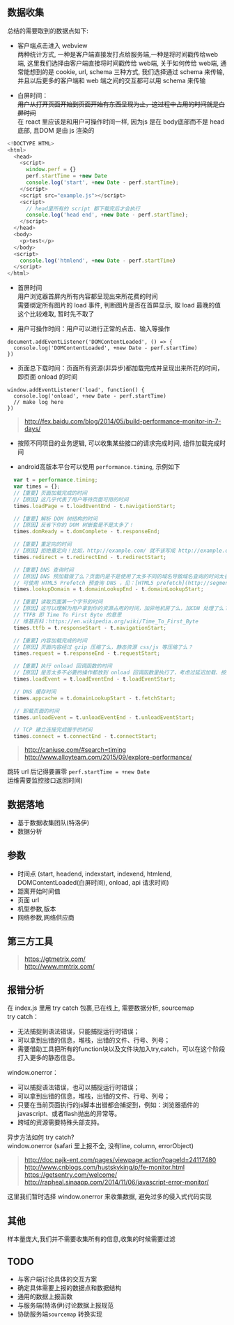 ## 数据收集

总结的需要取到的数据点如下:
* 客户端点击进入 webview  
  两种统计方式, 一种是客户端直接发打点给服务端,一种是将时间戳传给web 端, 这里我们选择由客户端直接将时间戳传给 web端, 关于如何传给 web端, 通常能想到的是 cookie, url, schema 三种方式, 我们选择通过 schema 来传输,并且以后更多的客户端和 web 端之间的交互都可以用 schema 来传输  

* 白屏时间：  
  ~~用户从打开页面开始到页面开始有东西呈现为止，这过程中占用的时间就是白屏时间~~  
  在 react 里应该是和用户可操作时间一样, 因为js 是在 body底部而不是 head 底部, 且DOM 是由 js 渲染的
```javascript
<!DOCTYPE HTML>
<html>
  <head>
    <script>
      window.perf = {}
      perf.startTime = +new Date
      console.log('start', +new Date - perf.startTime);
    </script>
    <script src="example.js"></script>
    <script>
      // head里所有的 script 都下载完后才会执行
      console.log('head end', +new Date - perf.startTime);
    </script>
  </head>
  <body>
    <p>test</p>
  </body>
  <script>
    console.log('htmlend', +new Date - perf.startTime)
  </script>
</html>
```

* 首屏时间  
  用户浏览器首屏内所有内容都呈现出来所花费的时间  
  需要绑定所有图片的 load 事件, 判断图片是否在首屏显示, 取 load 最晚的值  
  这个比较难取, 暂时先不取了 

* 用户可操作时间：用户可以进行正常的点击、输入等操作
```
document.addEventListener('DOMContentLoaded', () => {
  console.log('DOMContentLoaded', +new Date - perf.startTime)
})
```

* 页面总下载时间：页面所有资源(非异步)都加载完成并呈现出来所花的时间，即页面 onload 的时间
```
window.addEventListener('load', function() {
  console.log('onload', +new Date - perf.startTime)
  // make log here
})
```
> http://fex.baidu.com/blog/2014/05/build-performance-monitor-in-7-days/

* 按照不同项目的业务逻辑, 可以收集某些接口的请求完成时间, 组件加载完成时间

* android高版本平台可以使用 `performance.timing`, 示例如下
```javascript
  var t = performance.timing;
  var times = {};
  //【重要】页面加载完成的时间
  //【原因】这几乎代表了用户等待页面可用的时间
  times.loadPage = t.loadEventEnd - t.navigationStart;

  //【重要】解析 DOM 树结构的时间
  //【原因】反省下你的 DOM 树嵌套是不是太多了！
  times.domReady = t.domComplete - t.responseEnd;

  //【重要】重定向的时间
  //【原因】拒绝重定向！比如，http://example.com/ 就不该写成 http://example.com
  times.redirect = t.redirectEnd - t.redirectStart;

  //【重要】DNS 查询时间
  //【原因】DNS 预加载做了么？页面内是不是使用了太多不同的域名导致域名查询的时间太长？
  // 可使用 HTML5 Prefetch 预查询 DNS ，见：[HTML5 prefetch](http://segmentfault.com/a/1190000000633364)
  times.lookupDomain = t.domainLookupEnd - t.domainLookupStart;

  //【重要】读取页面第一个字节的时间
  //【原因】这可以理解为用户拿到你的资源占用的时间，加异地机房了么，加CDN 处理了么？加带宽了么？加 CPU 运算速度了么？
  // TTFB 即 Time To First Byte 的意思
  // 维基百科：https://en.wikipedia.org/wiki/Time_To_First_Byte
  times.ttfb = t.responseStart - t.navigationStart;

  //【重要】内容加载完成的时间
  //【原因】页面内容经过 gzip 压缩了么，静态资源 css/js 等压缩了么？
  times.request = t.responseEnd - t.requestStart;

  //【重要】执行 onload 回调函数的时间
  //【原因】是否太多不必要的操作都放到 onload 回调函数里执行了，考虑过延迟加载、按需加载的策略么？
  times.loadEvent = t.loadEventEnd - t.loadEventStart;

  // DNS 缓存时间
  times.appcache = t.domainLookupStart - t.fetchStart;

  // 卸载页面的时间
  times.unloadEvent = t.unloadEventEnd - t.unloadEventStart;

  // TCP 建立连接完成握手的时间
  times.connect = t.connectEnd - t.connectStart;
```
> http://caniuse.com/#search=timing  
> http://www.alloyteam.com/2015/09/explore-performance/

跳转 url 后记得要置零 `perf.startTime = +new Date`  
运维需要监控接口返回时间)


## 数据落地

* 基于数据收集团队(特洛伊)
* 数据分析  


## 参数
* 时间点 (start, headend, indexstart, indexend, htmlend, DOMContentLoaded(白屏时间), onload, api 请求时间)
* 距离开始时间值
* 页面 url
* 机型参数,版本
* 网络参数,网络供应商


## 第三方工具

> https://gtmetrix.com/  
> http://www.mmtrix.com/


## 报错分析
在 index.js 里用 try catch 包裹,已在线上, 需要数据分析, sourcemap  
try catch：
* 无法捕捉到语法错误，只能捕捉运行时错误；
* 可以拿到出错的信息，堆栈，出错的文件、行号、列号；
* 需要借助工具把所有的function块以及文件块加入try,catch，可以在这个阶段打入更多的静态信息。

window.onerror：
* 可以捕捉语法错误，也可以捕捉运行时错误；
* 可以拿到出错的信息，堆栈，出错的文件、行号、列号；
* 只要在当前页面执行的js脚本出错都会捕捉到，例如：浏览器插件的javascript、或者flash抛出的异常等。
* 跨域的资源需要特殊头部支持。

异步方法如何 try catch?  
window.onerror (safari 里上报不全, 没有line, column, errorObject)
> http://doc.pajk-ent.com/pages/viewpage.action?pageId=24117480  
> http://www.cnblogs.com/hustskyking/p/fe-monitor.html  
> https://getsentry.com/welcome/  
> http://rapheal.sinaapp.com/2014/11/06/javascript-error-monitor/  

这里我们暂时选择 window.onerror 来收集数据, 避免过多的侵入式代码实现

## 其他

样本量庞大,我们并不需要收集所有的信息,收集的时候需要过滤
 
## TODO

* 与客户端讨论具体的交互方案
* 确定具体需要上报的数据点和数据结构
* 通用的数据上报函数
* 与服务端(特洛伊)讨论数据上报规范
* 协助服务端`sourcemap` 转换实现

